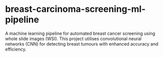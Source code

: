 # breast-carcinoma-screening-ml-pipeline
A machine learning pipeline for automated breast cancer screening using whole slide images (WSI). This project utilises convolutional neural networks (CNN) for detecting breast tumours with enhanced accuracy and efficiency.
